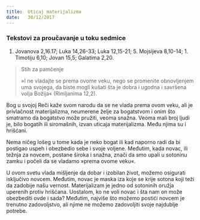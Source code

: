 ```yaml
---
title:  Uticaj materijalizma
date:   30/12/2017
---
```


### Tekstovi za proučavanje u toku sedmice
1. Jovanova 2,16.17; Luka 14,26-33; Luka 12,15-21; 5. Mojsijeva 8,10-14; 1. Timotiju 6,10; Jovan 15,5; Galatima 2,20.

> <p>Stih za pamćenje</p>
> »I ne vladajte se prema ovome veku, nego se promenite obnovljenjem uma svojega, da biste mogli kušati šta je dobra i ugodna i savršena volja Božija« (Rimljanima 12,2).

Bog u svojoj Reči kaže svom narodu da se ne vlada prema ovom veku, ali je privlačnost materijalizma, neumerene želje za bogatstvom i onim što smatramo da bogatstvo može pružiti, veoma snažna. Veoma mali broj ljudi je, bilo bogatih ili siromašnih, izvan uticaja materijalizma. Među njima su i hrišćani.

Nema ničeg lošeg u tome kada je neko bogat ili kad naporno radi da bi postigao uspeh i obezbedio sebe i svoje voljene. Međutim, kada novac, ili težnja za novcem, postane široka i snažna, znači da smo upali u sotoninu zamku i počeli da se vladamo »prema ovome veku«.

U ovom svetu vlada mišljenje da dobar i izobilan život, možemo osigurati isključivo novcem. Međutim, novac je maska iza koje se krije sotona koji teži da zadobije našu vernost. Materijalizam je jedno od sotoninih oružja uperenih protiv hrišćana. Uostalom, ko ne voli novac i šta nam on može obezbediti ovde i sada? Međutim, najviše što možemo postići novcem je trenutno zadovoljstvo, ali njime ne možemo zadovoljiti svoje najdublje potrebe.